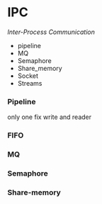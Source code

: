 # IPC



*Inter-Process Communication*



- pipeline
- MQ
- Semaphore 
- Share_memory
- Socket
- Streams



### Pipeline

only one  fix write and reader



### FIFO



### MQ



### Semaphore



### Share-memory

